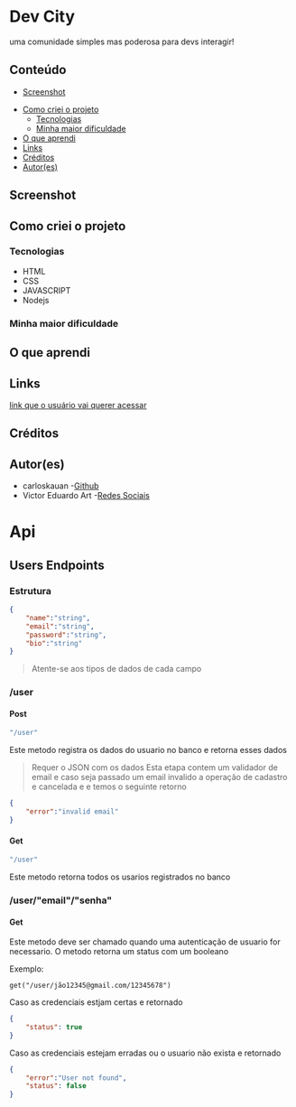 # Dev City

uma comunidade simples mas poderosa para devs interagir!

## Conteúdo

- [Screenshot](#screenshot)
<!-- - [Checklist](#checklist) -->
- [Como criei o projeto](#como-criei-o-projeto)
    - [Tecnologias](#tecnologias)
    - [Minha maior dificuldade](#minha-maior-dificuldade)
- [O que aprendi](#o-que-aprendi)
- [Links](#links)
- [Créditos](#créditos)
- [Autor(es)](#autores)

## Screenshot

<!-- ![#](imagem do projeto) -->

<!-- 
    ## Checklist do que adicionar no projeto

    - [x] Escrever o README.md
    - [ ] colocar uma screenshot no readme
    - [ ] adicionar a opção de dark mode no projeto
    - [x] colocar o projeto no ar 
-->

## Como criei o projeto
<!-- coloque aqui os passo (claro que você pode colocar as coisas que você achar mais relevantes) que você fez para criar o projeto -->

### Tecnologias
<!-- liste algumas tecnologias que você usou no projeto, exemplo -->

- HTML
- CSS
- JAVASCRIPT
- Nodejs

### Minha maior dificuldade
<!-- coloque aqui sua maior dificuldade e como você fez para solucionar ela ou peça ajudar para o leitor em relação a sua dificuldade, também mencione o artigo ou usuário que te ajudou a resolver  -->

## O que aprendi
<!-- coloque aqui o que você aprendeu nesse projeto -->

## Links
<!-- coloque links sobre o projeto, como um protótipo no ar -->

[link que o usuário vai querer acessar](http://teste.com)

## Créditos
<!-- coloque aqui os conteúdos ou usuário que ajudaram a criar o projeto -->

## Autor(es)
<!-- coloque links relacionados as suas redes sociais a as pessoas que participaram no projeto -->

- carloskauan -[Github](https://github.com/carloskauan)
- Victor Eduardo Art -[Redes Sociais](https://linktr.ee/victor_eduardo_art)

# Api
## Users Endpoints
### Estrutura
~~~json
{
    "name":"string",
    "email":"string",
    "password":"string",
    "bio":"string"
}
~~~
> Atente-se aos tipos de dados de cada campo
### /user
#### Post
~~~go
"/user"
~~~
Este metodo registra os dados do usuario no banco e retorna esses dados
> Requer o JSON com os dados
Esta etapa contem um validador de email e caso seja passado um email invalido a operação de cadastro e cancelada e e temos o seguinte retorno
~~~json
{
    "error":"invalid email"
}
~~~

#### Get
~~~go
"/user"
~~~
Este metodo retorna todos os usarios registrados no banco

### /user/"email"/"senha"
#### Get
Este metodo deve ser chamado quando uma autenticação de usuario for necessario. O metodo retorna um status com um booleano

Exemplo:
~~~
get("/user/jão12345@gmail.com/12345678")
~~~
Caso as credenciais estjam certas e retornado
~~~json
{
    "status": true
}
~~~
Caso as credenciais estejam erradas ou o usuario não exista e retornado
~~~json
{
    "error":"User not found",
    "status": false
}
~~~
